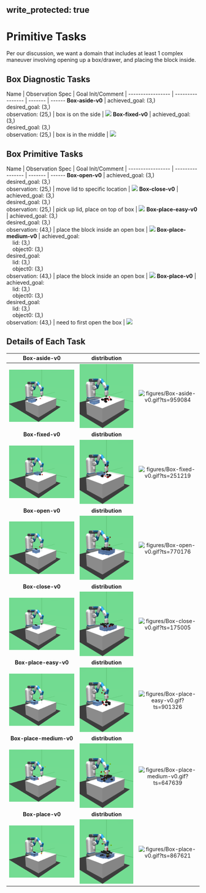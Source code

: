 
write_protected: true
---

# Primitive Tasks

Per our discussion, we want a domain that includes at least 1 complex maneuver 
involving opening up a box/drawer, and placing the block inside. 

## Box Diagnostic Tasks
Name                     | Observation Spec                  | Goal Init/Comment     | 
-----------------        | ----------------                  | -------               | ------
**Box-aside-v0**         | achieved_goal: (3,)<br>desired_goal: (3,)<br>observation: (25,)    | box is on the side    | ![](figures/Box-aside-v0.gif)
**Box-fixed-v0**        | achieved_goal: (3,)<br>desired_goal: (3,)<br>observation: (25,)     | box is in the middle  | ![](figures/Box-fixed-v0.gif)

## Box Primitive Tasks

Name                     | Observation Spec                    | Goal Init/Comment                  | 
-----------------        | ----------------                    | -------                            | ------
**Box-open-v0**          | achieved_goal: (3,)<br>desired_goal: (3,)<br>observation: (25,)       | move lid to specific location      | ![](figures/Box-open-v0.gif)
**Box-close-v0**         | achieved_goal: (3,)<br>desired_goal: (3,)<br>observation: (25,)      | pick up lid, place on top of box   | ![](figures/Box-close-v0.gif)
**Box-place-easy-v0**    | achieved_goal: (3,)<br>desired_goal: (3,)<br>observation: (43,) | place the block inside an open box | ![](figures/Box-place-easy-v0.gif)
**Box-place-medium-v0**  | achieved_goal:<br>&nbsp;&nbsp;&nbsp;&nbsp;lid: (3,)<br>&nbsp;&nbsp;&nbsp;&nbsp;object0: (3,)<br>desired_goal:<br>&nbsp;&nbsp;&nbsp;&nbsp;lid: (3,)<br>&nbsp;&nbsp;&nbsp;&nbsp;object0: (3,)<br>observation: (43,) | place the block inside an open box | ![](figures/Box-place-medium-v0.gif)
**Box-place-v0**         | achieved_goal:<br>&nbsp;&nbsp;&nbsp;&nbsp;lid: (3,)<br>&nbsp;&nbsp;&nbsp;&nbsp;object0: (3,)<br>desired_goal:<br>&nbsp;&nbsp;&nbsp;&nbsp;lid: (3,)<br>&nbsp;&nbsp;&nbsp;&nbsp;object0: (3,)<br>observation: (43,)      | need to first open the box         | ![](figures/Box-place-v0.gif)

## Details of Each Task

| **Box-aside-v0** | **distribution** |   |
|:----------------:|:----------------:|:-:|
| ![figures/Box-aside-v0_init.png?ts=273283](figures/Box-aside-v0_init.png?ts=273283) | ![figures/Box-aside-v0_reset.png?ts=383816](figures/Box-aside-v0_reset.png?ts=383816) | ![figures/Box-aside-v0.gif?ts=959084](figures/Box-aside-v0.gif?ts=959084) |
| **Box-fixed-v0** | **distribution** |   |
| ![figures/Box-fixed-v0_init.png?ts=529715](figures/Box-fixed-v0_init.png?ts=529715) | ![figures/Box-fixed-v0_reset.png?ts=584749](figures/Box-fixed-v0_reset.png?ts=584749) | ![figures/Box-fixed-v0.gif?ts=251219](figures/Box-fixed-v0.gif?ts=251219) |
| **Box-open-v0** | **distribution** |   |
| ![figures/Box-open-v0_init.png?ts=752077](figures/Box-open-v0_init.png?ts=752077) | ![figures/Box-open-v0_reset.png?ts=814828](figures/Box-open-v0_reset.png?ts=814828) | ![figures/Box-open-v0.gif?ts=770176](figures/Box-open-v0.gif?ts=770176) |
| **Box-close-v0** | **distribution** |   |
| ![figures/Box-close-v0_init.png?ts=404572](figures/Box-close-v0_init.png?ts=404572) | ![figures/Box-close-v0_reset.png?ts=463133](figures/Box-close-v0_reset.png?ts=463133) | ![figures/Box-close-v0.gif?ts=175005](figures/Box-close-v0.gif?ts=175005) |
| **Box-place-easy-v0** | **distribution** |   |
| ![figures/Box-place-easy-v0_init.png?ts=870730](figures/Box-place-easy-v0_init.png?ts=870730) | ![figures/Box-place-easy-v0_reset.png?ts=935566](figures/Box-place-easy-v0_reset.png?ts=935566) | ![figures/Box-place-easy-v0.gif?ts=901326](figures/Box-place-easy-v0.gif?ts=901326) |
| **Box-place-medium-v0** | **distribution** |   |
| ![figures/Box-place-medium-v0_init.png?ts=613576](figures/Box-place-medium-v0_init.png?ts=613576) | ![figures/Box-place-medium-v0_reset.png?ts=676965](figures/Box-place-medium-v0_reset.png?ts=676965) | ![figures/Box-place-medium-v0.gif?ts=647639](figures/Box-place-medium-v0.gif?ts=647639) |
| **Box-place-v0** | **distribution** |   |
| ![figures/Box-place-v0_init.png?ts=260221](figures/Box-place-v0_init.png?ts=260221) | ![figures/Box-place-v0_reset.png?ts=326238](figures/Box-place-v0_reset.png?ts=326238) | ![figures/Box-place-v0.gif?ts=867621](figures/Box-place-v0.gif?ts=867621) |
